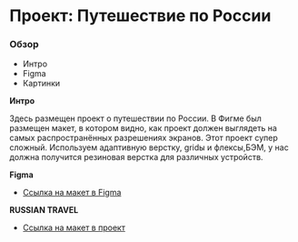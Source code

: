 # Проект: Путешествие по России

### Обзор
* Интро
* Figma
* Картинки

**Интро**

Здесь размещен проект о путешествии по России.
В Фигме был размещен макет, в котором видно, как проект должен выглядеть на самых распространённых разрешениях экранов.
Этот проект супер сложный. Используем адаптивную верстку, gridы и флексы,БЭМ, у нас должна получится резиновая верстка для различных устройств.

**Figma**

* [Ссылка на макет в Figma](https://www.figma.com/file/5S2WSbEFL6awjVWJ0NWL8Q/Sprint-3_-Russia-_-desktop-mobile?node-id=28503%3A0)


**RUSSIAN TRAVEL**
* [Ссылка на макет в проект](https://lisa-simpsson.github.io/russian--travel3/)


